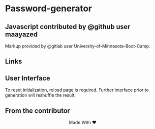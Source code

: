 # Password-generator
## Javascript contributed by @github user maayazed

Markup provided by @gitlab user University-of-Minnesota-Boot-Camp. 

## Links


## User Interface
To reset initialization, reload page is required. Further interface prior to generation will reshuffle the result.

## From the contributor

<div align='center'>
Made With ❤️
</div>
